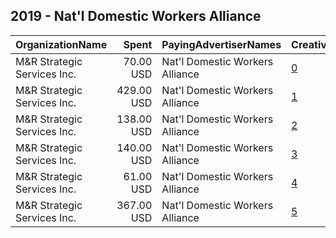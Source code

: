 ## 2019 - Nat'l Domestic Workers Alliance 
|OrganizationName|Spent|PayingAdvertiserNames|CreativeUrls|Impressions|Genders|AgeBrackets|CountryCodes|BillingAddresses|CandidateBallotInformation|
|:---|---:|:---|:---|---:|:---|:---|:---|:---|:---|
|M&R Strategic Services  Inc.|70.00 USD|Nat'l Domestic Workers Alliance|[0](https://www.snap.com/political-ads/asset/b8baa5ed8b1fe373020187246ef83db1244ba68cf7a194aa2a71c52c56287a3d?mediaType=jpg)|20,490|FEMALE|18+|united states|"1901 L St NW,Washington,20036,US"||
|M&R Strategic Services  Inc.|429.00 USD|Nat'l Domestic Workers Alliance|[1](https://www.snap.com/political-ads/asset/eedc5750e31bfba566d7c3f8c1c1251288b081a4f0fd87447b23ea463bea3ecf?mediaType=jpg)|130,975|FEMALE|18+|united states|"1901 L St NW,Washington,20036,US"||
|M&R Strategic Services  Inc.|138.00 USD|Nat'l Domestic Workers Alliance|[2](https://www.snap.com/political-ads/asset/49303b75df73b06eb2d07e65466ee69ede609979735f4065a5d671988c802335?mediaType=png)|39,959|FEMALE|18+|united states|"1901 L St NW,Washington,20036,US"||
|M&R Strategic Services  Inc.|140.00 USD|Nat'l Domestic Workers Alliance|[3](https://www.snap.com/political-ads/asset/078668deefff4b7383ffa7a37435acc9b89a0092409021c3d2d1776ed8739b96?mediaType=jpg)|40,272|FEMALE|18+|united states|"1901 L St NW,Washington,20036,US"||
|M&R Strategic Services  Inc.|61.00 USD|Nat'l Domestic Workers Alliance|[4](https://www.snap.com/political-ads/asset/987f92eb1e02886e05136956774115b7e8c36a2b4036aee5b3869cc6d46eec38?mediaType=jpg)|17,627|FEMALE|18+|united states|"1901 L St NW,Washington,20036,US"||
|M&R Strategic Services  Inc.|367.00 USD|Nat'l Domestic Workers Alliance|[5](https://www.snap.com/political-ads/asset/1af49a2ac690f9803cef903954b800e6923016d296191121a59ac91ea4e31b72?mediaType=jpg)|100,198|FEMALE|18+|united states|"1901 L St NW,Washington,20036,US"||
